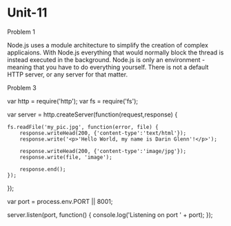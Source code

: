 # Unit-11

Problem 1

Node.js uses a module architecture to simplify the creation of complex applicaions. With Node.js everything that would normally block the thread is instead executed in the background. Node.js is only an environment - meaning that you have to do everything yourself. There is not a default HTTP server, or any server for that matter.


Problem 3

var http = require('http');
var fs = require('fs');

var server = http.createServer(function(request,response) {

    fs.readFile('my_pic.jpg', function(error, file) {
        response.writeHead(200, {'content-type':'text/html'});
        response.write('<p>'Hello World, my name is Darin Glenn'!</p>');

        response.writeHead(200, {'content-type':'image/jpg'});
        response.write(file, 'image');

        response.end();
    });

});

var port = process.env.PORT || 8001;

server.listen(port, function() {
    console.log('Listening on port ' + port);
});
